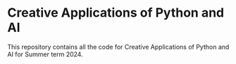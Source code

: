# Creative Applications of Python and AI

This repository contains all the code for Creative Applications of Python and AI for Summer term 2024.
